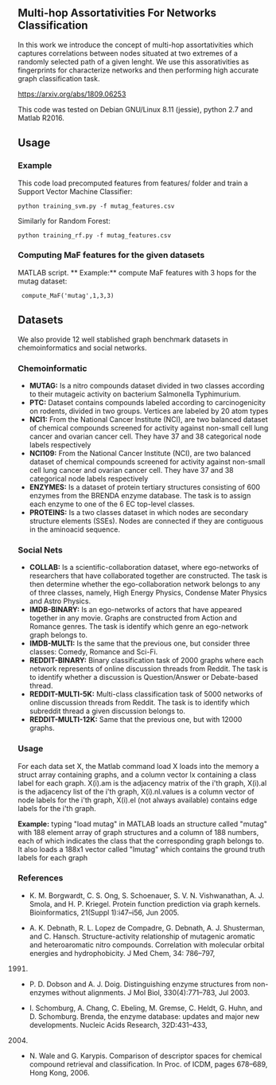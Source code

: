 ## Multi-hop Assortativities For Networks Classification

In this work we introduce the concept of multi-hop assortativities which captures correlations between nodes situated at two extremes of a randomly selected path of a given lenght. We use this assorativities as fingerprints for characterize networks and then performing high accurate graph classification task.

https://arxiv.org/abs/1809.06253

This code was tested on Debian GNU/Linux 8.11 (jessie), python 2.7 and Matlab R2016.

## Usage
### Example
This code load precomputed features from features/ folder and train a Support Vector Machine Classifier:
```
python training_svm.py -f mutag_features.csv
```
Similarly for Random Forest:
```
python training_rf.py -f mutag_features.csv
```

### Computing MaF features for the given datasets
MATLAB script.
** Example:** compute MaF features with 3 hops for the mutag dataset:
```
 compute_MaF('mutag',1,3,3)
```

## Datasets
We also provide 12 well stablished graph benchmark datasets in chemoinformatics and social networks.

### Chemoinformatic

* **MUTAG:** Is a nitro compounds dataset divided in two classes according to their mutageic activity on bacterium Salmonella Typhimurium.
* **PTC:** Dataset contains compounds labeled according to carcinogenicity on rodents, divided in two groups. Vertices are labeled by 20 atom types
* **NCI1:** From the National Cancer Institute (NCI), are two balanced dataset of chemical compounds screened for activity against non-small cell lung cancer and ovarian cancer cell. They have 37 and 38 categorical node labels respectively
* **NCI109:** From the National Cancer Institute (NCI), are two balanced dataset of chemical compounds screened for activity against non-small cell lung cancer and ovarian cancer cell. They have 37 and 38 categorical node labels respectively
* **ENZYMES:** Is a dataset of protein tertiary structures consisting of 600 enzymes from the BRENDA enzyme database. The task is to assign each enzyme to one of the 6 EC top-level classes.
* **PROTEINS:** Is a two classes dataset in which nodes are secondary structure elements (SSEs). Nodes are connected if they are contiguous in the aminoacid sequence. 

### Social Nets

* **COLLAB:** Is a scientific-collaboration dataset, where ego-networks of researchers that have collaborated together are constructed. The task is then determine whether the ego-collaboration network belongs to any of three classes, namely, High Energy Physics, Condense Mater Physics and Astro Physics.
* **IMDB-BINARY:** Is an ego-networks of actors that have appeared together in any movie. Graphs are constructed from Action and Romance genres. The task is identify which genre an ego-network graph belongs to.
* **IMDB-MULTI:** Is the same that the previous one, but consider three classes: Comedy, Romance and Sci-Fi.
* **REDDIT-BINARY:** Binary classification task of 2000 graphs where each network represents of online discussion threads from Reddit. The task is to identify whether a discussion is Question/Answer or Debate-based thread.
* **REDDIT-MULTI-5K:** Multi-class classification task of 5000 networks of online discussion threads from Reddit. The task is to identify which subreddit thread a given discussion belongs to.
* **REDDIT-MULTI-12K:** Same that the previous one, but with 12000 graphs. 

### Usage

For each data set X, the Matlab command
  load X
loads into the memory a struct array containing graphs, and a column vector lx containing 
a class label for each graph.
X(i).am is the adjacency matrix of the i'th graph, 
X(i).al is the adjacency list of the i'th graph, 
X(i).nl.values is a column vector of node labels for the i'th graph,
X(i).el (not always available) contains edge labels for the i'th graph.

**Example:** 
typing "load mutag" in MATLAB
loads an structure called "mutag" with 188 element array of graph structures and a column of 188 numbers, 
each of which indicates the class that the corresponding graph belongs to.
It also loads a 188x1 vector called "lmutag" which contains the ground truth labels for each graph

### References ###
* K. M. Borgwardt, C. S. Ong, S. Schoenauer, S. V. N. Vishwanathan, A. J. Smola, and H. P. 
Kriegel. Protein function prediction via graph kernels. Bioinformatics, 21(Suppl 1):i47–i56, 
Jun 2005.

* A. K. Debnath, R. L. Lopez de Compadre, G. Debnath, A. J. Shusterman, and C. Hansch. 
Structure-activity relationship of mutagenic aromatic and heteroaromatic nitro compounds. 
Correlation with molecular orbital energies and hydrophobicity. J Med Chem, 34: 786–797, 
1991.

* P. D. Dobson and A. J. Doig. Distinguishing enzyme structures from non-enzymes without 
alignments. J Mol Biol, 330(4):771–783, Jul 2003.

* I. Schomburg, A. Chang, C. Ebeling, M. Gremse, C. Heldt, G. Huhn, and D. Schomburg. Brenda, 
the enzyme database: updates and major new developments. Nucleic Acids Research, 32D:431–433, 
2004.

* N. Wale and G. Karypis. Comparison of descriptor spaces for chemical compound retrieval and 
classification. In Proc. of ICDM, pages 678–689, Hong Kong, 2006.

